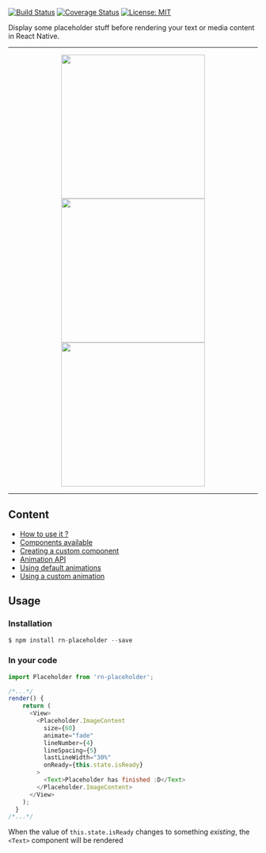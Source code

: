 [![Build Status](https://travis-ci.org/mfrachet/rn-placeholder.svg?branch=master)](https://travis-ci.org/Skahrz/rn-placeholder)
[![Coverage Status](https://coveralls.io/repos/github/Skahrz/rn-placeholder/badge.svg?branch=master)](https://coveralls.io/github/Skahrz/rn-placeholder?branch=master)
[![License: MIT](https://img.shields.io/badge/License-MIT-yellow.svg)](https://opensource.org/licenses/MIT)



Display some placeholder stuff before rendering your text or media content in React Native.

------
<p align="center">
<img height="290" src="https://img4.hostingpics.net/pics/221859android.gif" />
<img height="290" src="https://img4.hostingpics.net/pics/677705ios.gif" />
<img height="290" src="https://img4.hostingpics.net/pics/482281tabletRecord.gif" />
</p>

------

## Content

- <a href="#usage">How to use it ?</a>
- [Components available](./API.md)
- [Creating a custom component](./API.md#custom)
- [Animation API](./ANIMATIONS.md)
- [Using default animations](./ANIMATIONS.md#default)
- [Using a custom animation](./ANIMATIONS.md#custom)

<h2 name="#usage">Usage</h2>

### Installation
```javascript
$ npm install rn-placeholder --save
```

### In your code

```javascript
import Placeholder from 'rn-placeholder';

/*...*/
render() {
    return (
      <View>
        <Placeholder.ImageContent
          size={60}
          animate="fade"
          lineNumber={4}
          lineSpacing={5}
          lastLineWidth="30%"
          onReady={this.state.isReady}
        >
          <Text>Placeholder has finished :D</Text>
        </Placeholder.ImageContent>
      </View>
    );
  }
/*...*/
```

When the value of `this.state.isReady` changes to something *existing*, the `<Text>` component will be rendered

